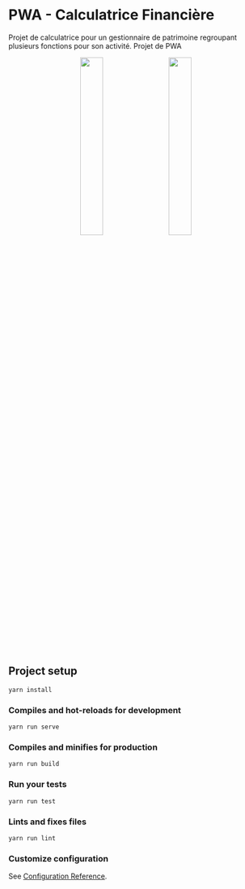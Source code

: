 # PWA - Calculatrice Financière

Projet de calculatrice pour un gestionnaire de patrimoine regroupant plusieurs fonctions pour son activité.
Projet de PWA

<p align="center">
    <img style="margin-right: 20px" width="30%" src="https://shuros.subswapr.fr/presentation1.jpg">
    <img width="30%" src="https://shuros.subswapr.fr/presentation2.jpg">
</p>


## Project setup
```
yarn install
```

### Compiles and hot-reloads for development
```
yarn run serve
```

### Compiles and minifies for production
```
yarn run build
```

### Run your tests
```
yarn run test
```

### Lints and fixes files
```
yarn run lint
```

### Customize configuration
See [Configuration Reference](https://cli.vuejs.org/config/).
